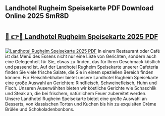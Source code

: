 ## Landhotel Rugheim Speisekarte PDF Download Online 2025 SmR8D

# <h2><a href="http://gc65b33.nevu.top/?p=Landhotel+Rugheim+Speisekarte">🔗 👉🔴 Landhotel Rugheim Speisekarte 2025 PDF</a></h2>

[![Landhotel Rugheim Speisekarte 2025 PDF](https://i.imgur.com/dBaPXMq.png)](http://gc65b33.nevu.top/?p=Landhotel+Rugheim+Speisekarte)
In einem Restaurant oder Café ist das Menü des Essens nicht nur eine Liste von Gerichten, sondern auch eine Gelegenheit für Sie, etwas zu finden, das für Ihren Geschmack köstlich und passend ist. Auf der Landhotel Rugheim Speisekarte unserer Cafeteria finden Sie viele frische Salate, die Sie in einem speziellen Bereich finden können. Für Fleischliebhaber bietet unsere Landhotel Rugheim Speisekarte eine große Auswahl an Gerichten: Rindfleisch, Schweinefleisch, Huhn und Fisch. Unseren Auserwählten bieten wir köstliche Gerichte wie Schaschlik und Steak an, die bei frischem, natürlichem Feuer zubereitet werden. Unsere Landhotel Rugheim Speisekarte bietet eine große Auswahl an Desserts, von klassischen Torten und Kuchen bis hin zu exquisiten Crème Brûlée und Schokoladenbonbons.
